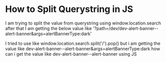 
# How to Split Querystring in JS

I am trying to split the value from querystring using window.location.search after that I am getting the below value like
'?path=/dev/dev-alert-banner--alert-banner&args=alertBannerType:dark'


I tried to use like window.location.search.split('/').pop() but i am getting the value like  dev-alert-banner--alert-banner&args=alertBannerType:dark
how can i get the value like
dev-alert-banner--alert-banner
using JS

        